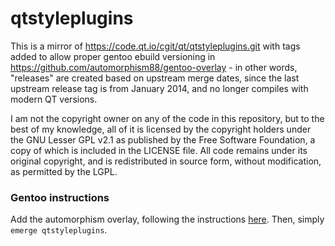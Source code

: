 # qtstyleplugins

This is a mirror of https://code.qt.io/cgit/qt/qtstyleplugins.git with tags
added to allow proper gentoo ebuild versioning in
https://github.com/automorphism88/gentoo-overlay - in other words, "releases"
are created based on upstream merge dates, since the last upstream release tag
is from January 2014, and no longer compiles with modern QT versions.

I am not the copyright owner on any of the code in this repository, but to the
best of my knowledge, all of it is licensed by the copyright holders under the
GNU Lesser GPL v2.1 as published by the Free Software Foundation, a copy of
which is included in the LICENSE file. All code remains under its original
copyright, and is redistributed in source form, without modification, as
permitted by the LGPL.

### Gentoo instructions
Add the automorphism overlay, following the instructions
[here](https://github.com/automorphism88/gentoo-overlay). Then, simply
`emerge qtstyleplugins`.
